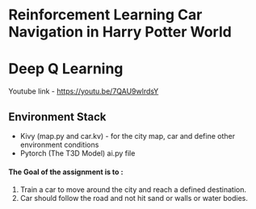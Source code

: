 # Reinforcement Learning Car Navigation in Harry Potter World

# Deep Q Learning



Youtube link - https://youtu.be/7QAU9wlrdsY


## Environment Stack
- Kivy (map.py and car.kv) - for the city map, car and define other environment conditions
- Pytorch (The T3D Model) ai.py file

#### The Goal of the assignment is to :

1. Train a car to move around the city and reach a defined destination.
2. Car should follow the road and not hit sand or walls or water bodies.

